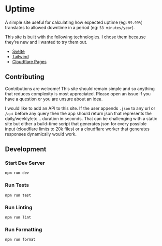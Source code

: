 # Uptime

A simple site useful for calculating how expected uptime (eg: `99.99%`) translates to allowed downtime in a period (eg: `53 minutes/year`).

This site is built with the following technologies. I chose them because they're new and I wanted to try them out.

- [Svelte](https://svelte.dev)
- [Tailwind](https://tailwindcss.com/)
- [Cloudflare Pages](https://pages.cloudflare.com/)

## Contributing

Contributions are welcome! This site should remain simple and so anything that reduces complexity is most appreciated. Please open an issue if you have a question or you are unsure about an idea.

I would like to add an API to this site. If the user appends `.json` to any url or `/api` before any query then the app should return json that represents the daily/weekly/etc... duration in seconds. That can be challenging with a static site but either a build-time script that generates json for every possible input (cloudflare limits to 20k files) or a cloudflare worker that generates responses dynamically would work.

## Development

### Start Dev Server

```shell
npm run dev
```

### Run Tests

```shell
npm run test
```

### Run Linting

```shell
npm run lint
```

### Run Formatting

```shell
npm run format
```

